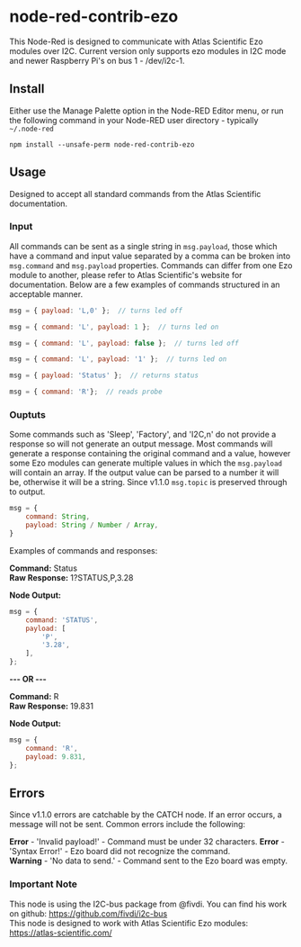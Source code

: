 # node-red-contrib-ezo

This Node-Red is designed to communicate with Atlas Scientific Ezo modules over I2C.  Current version only supports ezo modules in I2C mode and newer Raspberry Pi's on bus 1 - /dev/i2c-1.

## Install

Either use the Manage Palette option in the Node-RED Editor menu, or run the following command in your Node-RED user directory - typically `~/.node-red`

    npm install --unsafe-perm node-red-contrib-ezo

## Usage

Designed to accept all standard commands from the Atlas Scientific documentation.

### Input

All commands can be sent as a single string in `msg.payload`, those which have a command and input value separated by a comma can be broken into `msg.command` and `msg.payload` properties. Commands can differ from one Ezo module to another, please refer to Atlas Scientific's website for documentation.  Below are a few examples of commands structured in an acceptable manner.

```javascript
msg = { payload: 'L,0' };  // turns led off

msg = { command: 'L', payload: 1 };  // turns led on

msg = { command: 'L', payload: false };  // turns led off

msg = { command: 'L', payload: '1' };  // turns led on

msg = { payload: 'Status' };  // returns status

msg = { command: 'R'};  // reads probe
```

### Ouptuts

Some commands such as 'Sleep', 'Factory', and 'I2C,n' do not provide a response so will not generate an output message.  Most commands will generate a response containing the original command and a value, however some Ezo modules can generate multiple values in which the `msg.payload` will contain an array.  If the output value can be parsed to a number it will be, otherwise it will be a string.  Since v1.1.0 `msg.topic` is preserved through to output. 

```javascript
msg = {
    command: String,
    payload: String / Number / Array,
}
```

Examples of commands and responses:

**Command:**  Status  
**Raw Response:**  1?STATUS,P,3.28
  
**Node Output:**
```javascript
msg = {
    command: 'STATUS',
    payload: [
        'P',
        '3.28',
    ],
};
```
  
**--- OR ---**  
  
**Command:**  R   
**Raw Response:**  19.831
  
**Node Output:**
```javascript
msg = {
    command: 'R',
    payload: 9.831,
};
```

## Errors

Since v1.1.0 errors are catchable by the CATCH node.  If an error occurs, a message will not be sent.  Common errors include the following:

**Error** - 'Invalid payload!' - Command must be under 32 characters.
**Error** - 'Syntax Error!' - Ezo board did not recognize the command.  
**Warning** - 'No data to send.' - Command sent to the Ezo board was empty.

### Important Note

This node is using the I2C-bus package from @fivdi. You can find his work on github: https://github.com/fivdi/i2c-bus  
This node is designed to work with Atlas Scientific Ezo modules: https://atlas-scientific.com/